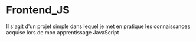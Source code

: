 # Frontend_JS
Il s'agit d'un projet simple dans lequel je met en pratique les connaissances acquise lors de mon apprentissage JavaScript
